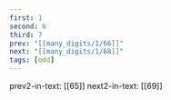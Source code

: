```yaml
---
first: 1
second: 6
third: 7
prev: "[[many_digits/1/66]]"
next: "[[many_digits/1/68]]"
tags: [odd]
---
```

prev2-in-text: [[65]]
next2-in-text: [[69]]

